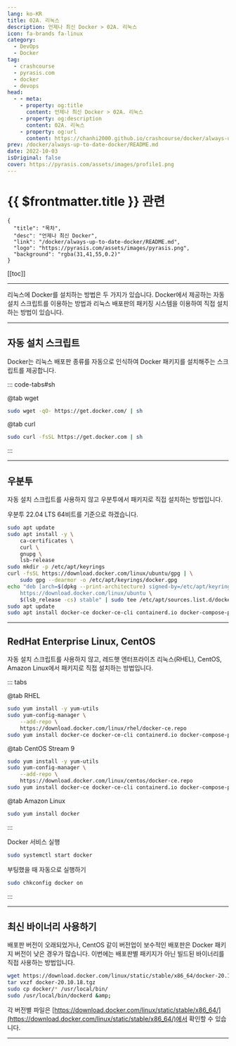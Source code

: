 ```yaml
---
lang: ko-KR
title: 02A. 리눅스
description: 언제나 최신 Docker > 02A. 리눅스
icon: fa-brands fa-linux
category: 
  - DevOps
  - Docker
tag: 
  - crashcourse
  - pyrasis.com
  - docker
  - devops
head:
  - - meta:
    - property: og:title
      content: 언제나 최신 Docker > 02A. 리눅스
    - property: og:description
      content: 02A. 리눅스
    - property: og:url
      content: https://chanhi2000.github.io/crashcourse/docker/always-up-to-date-docker/02A.html
prev: /docker/always-up-to-date-docker/README.md
date: 2022-10-03
isOriginal: false
cover: https://pyrasis.com/assets/images/profile1.png
---
```


# {{ $frontmatter.title }} 관련

```component VPCard
{
  "title": "목차",
  "desc": "언제나 최신 Docker",
  "link": "/docker/always-up-to-date-docker/README.md",
  "logo": "https://pyrasis.com/assets/images/pyrasis.png",
  "background": "rgba(31,41,55,0.2)"
}
```

[[toc]]

---

<SiteInfo
  name="02. Docker 설치하기"
  desc="언제나 최신 Docker"
  url="https://pyrasis.com/jHLsAlwaysUpToDateDocker/Unit02"
  logo="https://pyrasis.com/assets/images/pyrasis.png"
  preview="https://pyrasis.com/assets/images/profile1.png"/>

리눅스에 Docker를 설치하는 방법은 두 가지가 있습니다. Docker에서 제공하는 자동 설치 스크립트를 이용하는 방법과 리눅스 배포판의 패키징 시스템을 이용하여 직접 설치하는 방법이 있습니다.

---

## 자동 설치 스크립트

Docker는 리눅스 배포판 종류를 자동으로 인식하여 Docker 패키지를 설치해주는 스크립트를 제공합니다.

::: code-tabs#sh

@tab wget

```sh
sudo wget -qO- https://get.docker.com/ | sh
```

@tab curl

```sh
sudo curl -fsSL https://get.docker.com | sh
```

:::

---

## <FontIcon icon="fa-brands fa-ubuntu"/>우분투

자동 설치 스크립트를 사용하지 않고 우분투에서 패키지로 직접 설치하는 방법입니다.

우분투 22.04 LTS 64비트를 기준으로 하겠습니다.

```sh
sudo apt update
sudo apt install -y \
    ca-certificates \
    curl \
    gnupg \
    lsb-release
sudo mkdir -p /etc/apt/keyrings
curl -fsSL https://download.docker.com/linux/ubuntu/gpg | \
    sudo gpg --dearmor -o /etc/apt/keyrings/docker.gpg
echo "deb [arch=$(dpkg --print-architecture) signed-by=/etc/apt/keyrings/docker.gpg] \
    https://download.docker.com/linux/ubuntu \
    $(lsb_release -cs) stable" | sudo tee /etc/apt/sources.list.d/docker.list  > /dev/null
sudo apt update
sudo apt install docker-ce docker-ce-cli containerd.io docker-compose-plugin
```

---

## <FontIcon icon="fa-brands fa-redhat"/>RedHat Enterprise Linux, <FontIcon icon="fa-brands fa-centos"/>CentOS

자동 설치 스크립트를 사용하지 않고, 레드햇 엔터프라이즈 리눅스(RHEL), CentOS, Amazon Linux에서 패키지로 직접 설치하는 방법입니다.

::: tabs

@tab <FontIcon icon="fa-brands fa-redhat"/>RHEL

```sh
sudo yum install -y yum-utils
sudo yum-config-manager \
    --add-repo \
    https://download.docker.com/linux/rhel/docker-ce.repo
sudo yum install docker-ce docker-ce-cli containerd.io docker-compose-plugin
```

@tab <FontIcon icon="fa-brands fa-centos"/>CentOS Stream 9

```sh
sudo yum install -y yum-utils
sudo yum-config-manager \
    --add-repo \
    https://download.docker.com/linux/centos/docker-ce.repo
sudo yum install docker-ce docker-ce-cli containerd.io docker-compose-plugin
```

@tab <FontIcon icon="fa-brands fa-aws"/>Amazon Linux

```sh
sudo yum install docker
```

:::

Docker 서비스 실행

```sh
sudo systemctl start docker
```

부팅했을 때 자동으로 실행하기

```sh
sudo chkconfig docker on
```

:::

---

## 최신 바이너리 사용하기

배포판 버전이 오래되었거나, CentOS 같이 버전업이 보수적인 배포판은 Docker 패키지 버전이 낮은 경우가 많습니다. 이번에는 배포판별 패키지가 아닌 빌드된 바이너리를 직접 사용하는 방법입니다.

```sh
wget https://download.docker.com/linux/static/stable/x86_64/docker-20.10.18.tgz
tar vxzf docker-20.10.18.tgz
sudo cp docker/* /usr/local/bin/
sudo /usr/local/bin/dockerd &amp;
```

각 버전별 파일은 [<FontIcon icon="fa-brands fa-docker"/>https://download.docker.com/linux/static/stable/x86_64/](https://download.docker.com/linux/static/stable/x86_64/)에서 확인할 수 있습니다.

---
